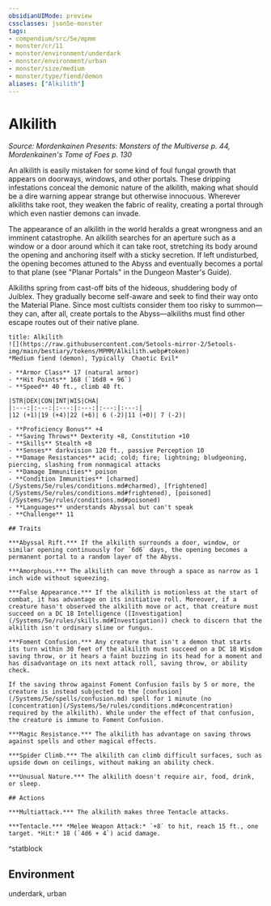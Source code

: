 ```yaml
---
obsidianUIMode: preview
cssclasses: json5e-monster
tags:
- compendium/src/5e/mpmm
- monster/cr/11
- monster/environment/underdark
- monster/environment/urban
- monster/size/medium
- monster/type/fiend/demon
aliases: ["Alkilith"]
---
```

# Alkilith
*Source: Mordenkainen Presents: Monsters of the Multiverse p. 44, Mordenkainen's Tome of Foes p. 130*  

An alkilith is easily mistaken for some kind of foul fungal growth that appears on doorways, windows, and other portals. These dripping infestations conceal the demonic nature of the alkilith, making what should be a dire warning appear strange but otherwise innocuous. Wherever alkiliths take root, they weaken the fabric of reality, creating a portal through which even nastier demons can invade.

The appearance of an alkilith in the world heralds a great wrongness and an imminent catastrophe. An alkilith searches for an aperture such as a window or a door around which it can take root, stretching its body around the opening and anchoring itself with a sticky secretion. If left undisturbed, the opening becomes attuned to the Abyss and eventually becomes a portal to that plane (see "Planar Portals" in the Dungeon Master's Guide).

Alkiliths spring from cast-off bits of the hideous, shuddering body of Juiblex. They gradually become self-aware and seek to find their way onto the Material Plane. Since most cultists consider them too risky to summon—they can, after all, create portals to the Abyss—alkiliths must find other escape routes out of their native plane.

```ad-statblock
title: Alkilith
![](https://raw.githubusercontent.com/5etools-mirror-2/5etools-img/main/bestiary/tokens/MPMM/Alkilith.webp#token)
*Medium fiend (demon), Typically  Chaotic Evil*

- **Armor Class** 17 (natural armor)
- **Hit Points** 168 (`16d8 + 96`)
- **Speed** 40 ft., climb 40 ft.

|STR|DEX|CON|INT|WIS|CHA|
|:---:|:---:|:---:|:---:|:---:|:---:|
|12 (+1)|19 (+4)|22 (+6)| 6 (-2)|11 (+0)| 7 (-2)|

- **Proficiency Bonus** +4
- **Saving Throws** Dexterity +8, Constitution +10
- **Skills** Stealth +8
- **Senses** darkvision 120 ft., passive Perception 10
- **Damage Resistances** acid; cold; fire; lightning; bludgeoning, piercing, slashing from nonmagical attacks
- **Damage Immunities** poison
- **Condition Immunities** [charmed](/Systems/5e/rules/conditions.md#charmed), [frightened](/Systems/5e/rules/conditions.md#frightened), [poisoned](/Systems/5e/rules/conditions.md#poisoned)
- **Languages** understands Abyssal but can't speak
- **Challenge** 11

## Traits

***Abyssal Rift.*** If the alkilith surrounds a door, window, or similar opening continuously for `6d6` days, the opening becomes a permanent portal to a random layer of the Abyss.

***Amorphous.*** The alkilith can move through a space as narrow as 1 inch wide without squeezing.

***False Appearance.*** If the alkilith is motionless at the start of combat, it has advantage on its initiative roll. Moreover, if a creature hasn't observed the alkilith move or act, that creature must succeed on a DC 18 Intelligence ([Investigation](/Systems/5e/rules/skills.md#Investigation)) check to discern that the alkilith isn't ordinary slime or fungus.

***Foment Confusion.*** Any creature that isn't a demon that starts its turn within 30 feet of the alkilith must succeed on a DC 18 Wisdom saving throw, or it hears a faint buzzing in its head for a moment and has disadvantage on its next attack roll, saving throw, or ability check.

If the saving throw against Foment Confusion fails by 5 or more, the creature is instead subjected to the [confusion](/Systems/5e/spells/confusion.md) spell for 1 minute (no [concentration](/Systems/5e/rules/conditions.md#concentration) required by the alkilith). While under the effect of that confusion, the creature is immune to Foment Confusion.

***Magic Resistance.*** The alkilith has advantage on saving throws against spells and other magical effects.

***Spider Climb.*** The alkilith can climb difficult surfaces, such as upside down on ceilings, without making an ability check.

***Unusual Nature.*** The alkilith doesn't require air, food, drink, or sleep.

## Actions

***Multiattack.*** The alkilith makes three Tentacle attacks.

***Tentacle.*** *Melee Weapon Attack:* `+8` to hit, reach 15 ft., one target. *Hit:* 18 (`4d6 + 4`) acid damage.
```
^statblock

## Environment

underdark, urban
